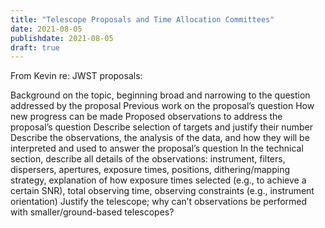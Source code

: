 ```yaml
---
title: "Telescope Proposals and Time Allocation Committees"
date: 2021-08-05
publishdate: 2021-08-05
draft: true
---
```


From Kevin re: JWST proposals:

Background on the topic, beginning broad and narrowing to the question addressed by the proposal
Previous work on the proposal’s question
How new progress can be made
Proposed observations to address the proposal’s question
Describe selection of targets and justify their number
Describe the observations, the analysis of the data, and how they will be interpreted and used to answer the proposal’s question
In the technical section, describe all details of the observations: instrument, filters, dispersers, apertures, exposure times, positions, dithering/mapping strategy, explanation of how exposure times selected (e.g., to achieve a certain SNR), total observing time, observing constraints (e.g., instrument orientation)
Justify the telescope; why can’t observations be performed with smaller/ground-based telescopes? 


